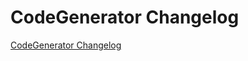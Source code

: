 # CodeGenerator Changelog

[CodeGenerator Changelog](https://github.com/spryker/CodeGenerator/releases)
